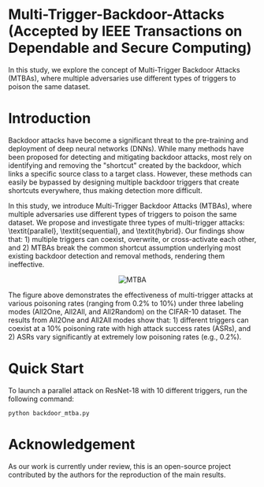 # Multi-Trigger-Backdoor-Attacks (Accepted by IEEE Transactions on Dependable and Secure Computing)
In this study, we explore the concept of Multi-Trigger Backdoor Attacks (MTBAs), where multiple adversaries use different types of triggers to poison the same dataset.

# Introduction
Backdoor attacks have become a significant threat to the pre-training and deployment of deep neural networks (DNNs). While many methods have been proposed for detecting and mitigating backdoor attacks, most rely on identifying and removing the "shortcut" created by the backdoor, which links a specific source class to a target class. However, these methods can easily be bypassed by designing multiple backdoor triggers that create shortcuts everywhere, thus making detection more difficult. 

In this study, we introduce Multi-Trigger Backdoor Attacks (MTBAs), where multiple adversaries use different types of triggers to poison the same dataset. We propose and investigate three types of multi-trigger attacks: \textit{parallel}, \textit{sequential}, and \textit{hybrid}. Our findings show that: 1) multiple triggers can coexist, overwrite, or cross-activate each other, and 2) MTBAs break the common shortcut assumption underlying most existing backdoor detection and removal methods, rendering them ineffective. 

<div align="center">
  <img src="assets/mtba_results.png" alt="MTBA" />
</div>

The figure above demonstrates the effectiveness of multi-trigger attacks at various poisoning rates (ranging from $0.2\%$ to $10\%$) under three labeling modes (All2One, All2All, and All2Random) on the CIFAR-10 dataset. The results from All2One and All2All modes show that: 1) different triggers can coexist at a $10\%$ poisoning rate with high attack success rates (ASRs), and 2) ASRs vary significantly at extremely low poisoning rates (e.g., $0.2\%$).

# Quick Start
To launch a parallel attack on ResNet-18 with 10 different triggers, run the following command:
```shell
python backdoor_mtba.py
```

# Acknowledgement
As our work is currently under review, this is an open-source project contributed by the authors for the reproduction of the main results.
